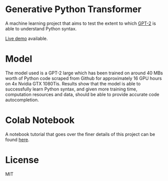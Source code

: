 # Generative Python Transformer

A machine learning project that aims to test the extent to which [GPT-2](https://github.com/openai/gpt-2) is able to understand Python syntax.

[Live demo](https://huggingface.co/spaces/equ1/generative_python_transformer) available.

# Model

The model used is a GPT-2 large which has been trained on around 40 MBs worth of Python code scraped from Github for approximately 16 GPU hours on 4x Nvidia GTX 1080Tis. Results show that the model is able to successfully learn Python syntax, and given more training time, computation resources and data, should be able to provide accurate code autocompletion.

# Colab Notebook
A notebook tutorial that goes over the finer details of this project can be found [here](https://colab.research.google.com/drive/1hlkhrvdhdnTodMrPcMZLdC2CEqelZDMZ?usp=sharing).

# License
MIT
